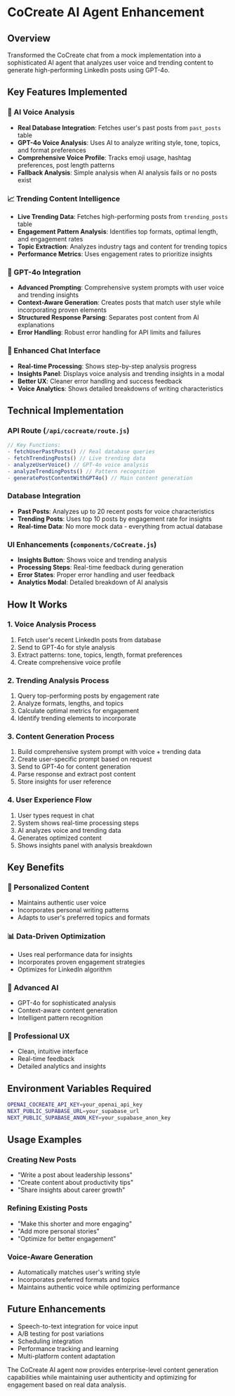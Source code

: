 # CoCreate AI Agent Enhancement

## Overview
Transformed the CoCreate chat from a mock implementation into a sophisticated AI agent that analyzes user voice and trending content to generate high-performing LinkedIn posts using GPT-4o.

## Key Features Implemented

### 🧠 AI Voice Analysis
- **Real Database Integration**: Fetches user's past posts from `past_posts` table
- **GPT-4o Voice Analysis**: Uses AI to analyze writing style, tone, topics, and format preferences
- **Comprehensive Voice Profile**: Tracks emoji usage, hashtag preferences, post length patterns
- **Fallback Analysis**: Simple analysis when AI analysis fails or no posts exist

### 📈 Trending Content Intelligence
- **Live Trending Data**: Fetches high-performing posts from `trending_posts` table
- **Engagement Pattern Analysis**: Identifies top formats, optimal length, and engagement rates
- **Topic Extraction**: Analyzes industry tags and content for trending topics
- **Performance Metrics**: Uses engagement rates to prioritize insights

### 🤖 GPT-4o Integration
- **Advanced Prompting**: Comprehensive system prompts with user voice and trending insights
- **Context-Aware Generation**: Creates posts that match user style while incorporating proven elements
- **Structured Response Parsing**: Separates post content from AI explanations
- **Error Handling**: Robust error handling for API limits and failures

### 💬 Enhanced Chat Interface
- **Real-time Processing**: Shows step-by-step analysis progress
- **Insights Panel**: Displays voice analysis and trending insights in a modal
- **Better UX**: Cleaner error handling and success feedback
- **Voice Analytics**: Shows detailed breakdowns of writing characteristics

## Technical Implementation

### API Route (`/api/cocreate/route.js`)
```javascript
// Key Functions:
- fetchUserPastPosts() // Real database queries
- fetchTrendingPosts() // Live trending data
- analyzeUserVoice() // GPT-4o voice analysis
- analyzeTrendingPosts() // Pattern recognition
- generatePostContentWithGPT4o() // Main content generation
```

### Database Integration
- **Past Posts**: Analyzes up to 20 recent posts for voice characteristics
- **Trending Posts**: Uses top 10 posts by engagement rate for insights
- **Real-time Data**: No more mock data - everything from actual database

### UI Enhancements (`components/CoCreate.js`)
- **Insights Button**: Shows voice and trending analysis
- **Processing Steps**: Real-time feedback during generation
- **Error States**: Proper error handling and user feedback
- **Analytics Modal**: Detailed breakdown of AI analysis

## How It Works

### 1. Voice Analysis Process
1. Fetch user's recent LinkedIn posts from database
2. Send to GPT-4o for style analysis
3. Extract patterns: tone, topics, length, format preferences
4. Create comprehensive voice profile

### 2. Trending Analysis Process
1. Query top-performing posts by engagement rate
2. Analyze formats, lengths, and topics
3. Calculate optimal metrics for engagement
4. Identify trending elements to incorporate

### 3. Content Generation Process
1. Build comprehensive system prompt with voice + trending data
2. Create user-specific prompt based on request
3. Send to GPT-4o for content generation
4. Parse response and extract post content
5. Store insights for user reference

### 4. User Experience Flow
1. User types request in chat
2. System shows real-time processing steps
3. AI analyzes voice and trending data
4. Generates optimized content
5. Shows insights panel with analysis breakdown

## Key Benefits

### 🎯 Personalized Content
- Maintains authentic user voice
- Incorporates personal writing patterns
- Adapts to user's preferred topics and formats

### 📊 Data-Driven Optimization
- Uses real performance data for insights
- Incorporates proven engagement strategies
- Optimizes for LinkedIn algorithm

### 🚀 Advanced AI
- GPT-4o for sophisticated analysis
- Context-aware content generation
- Intelligent pattern recognition

### 📱 Professional UX
- Clean, intuitive interface
- Real-time feedback
- Detailed analytics and insights

## Environment Variables Required
```bash
OPENAI_COCREATE_API_KEY=your_openai_api_key
NEXT_PUBLIC_SUPABASE_URL=your_supabase_url
NEXT_PUBLIC_SUPABASE_ANON_KEY=your_supabase_anon_key
```

## Usage Examples

### Creating New Posts
- "Write a post about leadership lessons"
- "Create content about productivity tips"
- "Share insights about career growth"

### Refining Existing Posts
- "Make this shorter and more engaging"
- "Add more personal stories"
- "Optimize for better engagement"

### Voice-Aware Generation
- Automatically matches user's writing style
- Incorporates preferred formats and topics
- Maintains authentic voice while optimizing performance

## Future Enhancements
- Speech-to-text integration for voice input
- A/B testing for post variations
- Scheduling integration
- Performance tracking and learning
- Multi-platform content adaptation

The CoCreate AI agent now provides enterprise-level content generation capabilities while maintaining user authenticity and optimizing for engagement based on real data analysis. 